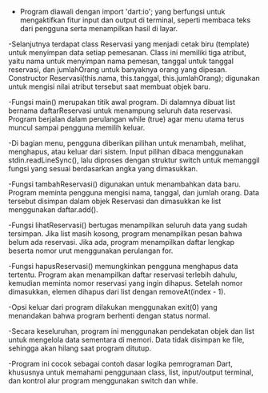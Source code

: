 - Program diawali dengan import 'dart:io'; yang berfungsi untuk mengaktifkan fitur input dan output di terminal, seperti membaca teks dari pengguna serta menampilkan hasil di layar.

-Selanjutnya terdapat class Reservasi yang menjadi cetak biru (template) untuk menyimpan data setiap pemesanan. Class ini memiliki tiga atribut, yaitu nama untuk menyimpan nama pemesan, tanggal untuk tanggal reservasi, dan jumlahOrang untuk banyaknya orang yang dipesan. Constructor Reservasi(this.nama, this.tanggal, this.jumlahOrang); digunakan untuk mengisi nilai atribut tersebut saat membuat objek baru.

-Fungsi main() merupakan titik awal program. Di dalamnya dibuat list bernama daftarReservasi untuk menampung seluruh data reservasi. Program berjalan dalam perulangan while (true) agar menu utama terus muncul sampai pengguna memilih keluar.

-Di bagian menu, pengguna diberikan pilihan untuk menambah, melihat, menghapus, atau keluar dari sistem. Input pilihan dibaca menggunakan stdin.readLineSync(), lalu diproses dengan struktur switch untuk memanggil fungsi yang sesuai berdasarkan angka yang dimasukkan.

-Fungsi tambahReservasi() digunakan untuk menambahkan data baru. Program meminta pengguna mengisi nama, tanggal, dan jumlah orang. Data tersebut disimpan dalam objek Reservasi dan dimasukkan ke list menggunakan daftar.add().

-Fungsi lihatReservasi() bertugas menampilkan seluruh data yang sudah tersimpan. Jika list masih kosong, program menampilkan pesan bahwa belum ada reservasi. Jika ada, program menampilkan daftar lengkap beserta nomor urut menggunakan perulangan for.

-Fungsi hapusReservasi() memungkinkan pengguna menghapus data tertentu. Program akan menampilkan daftar reservasi terlebih dahulu, kemudian meminta nomor reservasi yang ingin dihapus. Setelah nomor dimasukkan, elemen dihapus dari list dengan removeAt(index - 1).

-Opsi keluar dari program dilakukan menggunakan exit(0) yang menandakan bahwa program berhenti dengan status normal.

-Secara keseluruhan, program ini menggunakan pendekatan objek dan list untuk mengelola data sementara di memori. Data tidak disimpan ke file, sehingga akan hilang saat program ditutup.

-Program ini cocok sebagai contoh dasar logika pemrograman Dart, khususnya untuk memahami penggunaan class, list, input/output terminal, dan kontrol alur program menggunakan switch dan while.

